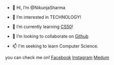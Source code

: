 - 👋 Hi, I’m @NikunjaSharma
- 👀 I’m interested in TECHNOLOGY!

- 🌱 I’m currently learning [CS50](https://cs50.harvard.edu)!
- 💞️ I’m looking to collaborate on [Github](https://github.com/NikunjaSharma)
- 📫 I'm seeking to learn Computer Science.


you can check me on!
[Facebook](https://www.facebook.com/nikunjasarmasharmaxarma)
[Instagram](https://www.instagram.com/nikunja___)
[Medum](https://medium.com/@xnikunja)
<!---
NikunjaSharma/NikunjaSharma is a ✨ special ✨ repository because its `README.md` (this file) appears on your GitHub profile.
You can click the Preview link to take a look at your changes.
--->
